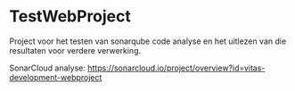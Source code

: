 ﻿# TestWebProject

Project voor het testen van sonarqube code analyse en het uitlezen van die resultaten voor verdere verwerking.

SonarCloud analyse: https://sonarcloud.io/project/overview?id=vitas-development-webproject
